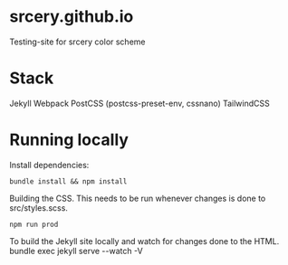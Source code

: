 # srcery.github.io
Testing-site for srcery color scheme

# Stack
Jekyll
Webpack
PostCSS (postcss-preset-env, cssnano)
TailwindCSS

# Running locally

Install dependencies:

    bundle install && npm install

Building the CSS.  This needs to be run whenever changes is done to src/styles.scss.

    npm run prod

To build the Jekyll site locally and watch for changes done to the HTML.
    bundle exec jekyll serve --watch -V
